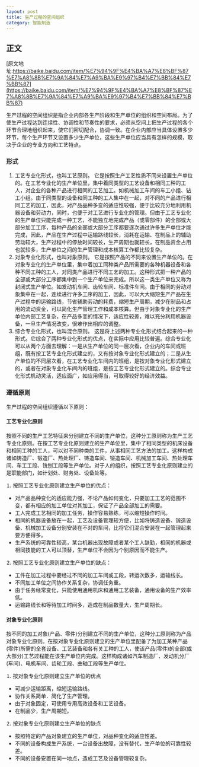 ```yaml
---
layout: post
title: 生产过程的空间组织
category: 智能制造
---
```



## 正文
[原文地址:https://baike.baidu.com/item/%E7%94%9F%E4%BA%A7%E8%BF%87%E7%A8%8B%E7%9A%84%E7%A9%BA%E9%97%B4%E7%BB%84%E7%BB%87](https://baike.baidu.com/item/%E7%94%9F%E4%BA%A7%E8%BF%87%E7%A8%8B%E7%9A%84%E7%A9%BA%E9%97%B4%E7%BB%84%E7%BB%87)

生产过程的空间组织是指企业内部各生产阶段和生产单位的组织和空间布局。为了使生产过程达到连续性、协调性和节奏性的要求，必须从空间上把生产过程的各个环节合理地组织起来，使它们密切配合，协调一致。在企业内部应当具体设置多少环节，每个生产环节又设置多少生产单位，这些生产单位应当具有怎样的规模，取决于企业的专业方向和工艺特点。




### 形式

1. 工艺专业化形式，也叫工艺原则。
它是按照生产工艺性质不同来设置生产单位的。在工艺专业化的生产单位里，集中着同类型的工艺设备和相同工种的工人，对企业的各种产品进行相同的工艺加工。如机械加工车间的车工小组、钻工小组。由于同类型的设备和同工种的工人集中在一起，对不同的产品进行相同工艺的加工，因此，对产品品种多变的适应性较强，便于比较充分地利用机器设备和劳动力，同时，也便于对工艺进行专业化的管理。但由于工艺专业化的生产单位只能完成一种工艺，不能独立地完成产品（或零部件）的全部或大部分加工工序，每种产品的全部或大部分工序都要逐次通过许多生产单位才能完成，因此，产品在生产过程中运输路线较长，消耗在运输、在制品上的辅助劳动较大，生产过程中的停放时间较长，生产周期也就较长，在制品资金占用也就较多，生产单位之间的生产管理和成本核算工作都比较复杂。
2. 对象专业化形式，也叫对象原则。
它是按照产品的不同来设置生产单位的。在对象专业化的生产单位里，集中着加工同种类产品所需要的各种机器设备和各种不同工种的工人，对同类产品进行不同工艺的加工。这种形式把一种产品的全部或大部分工序都集中到一个生产单位来完成。所以这一类生产单位又称为封闭式生产单位。如发动机车间、齿轮车间、标准件车间。由于相同的劳动对象集中在一起，连续进行许多工序的加工，因此，可以大大缩短生产产品在生产过程中的运输路线，节省辅助劳动的耗费，缩短生产周期，减少在制品和占用的流动资金，可以简化生产管理工作和成本核算。但由于对象专业化的生产单位内部工艺复杂，在产品多变的情况下，适应性较差，难以充分利用机器设备，一旦生产情况改变，很难作出相应的调整。
3. 综合专业化形式，也叫混合原则。
这是将上述两种专业化形式结合起来的一种形式。它综合了两种专业化形式的优点，在实际中应用比较普遍。综合专业化可以从两个方面去理解：一是从生产单位的同一层次看，企业内的车间或班组，既有按工艺专业化形式建立的，又有按对象专业化形式建立的；二是从生产单位的不同层次看，在工艺专业化车间内的班组，是按对象专业化形式建立的，或者在对象专业化车间内的班组，是按工艺专业化形式建立的。综合专业化形式机动灵活，适应面广，如应用得当，可取得较好的经济效益。

### 遵循原则

生产过程的空间组织遵循以下原则：
#### 工艺专业化原则
按照不同的生产工艺特征来分别建立不同的生产单位，这种分工原则称为生产工艺专业化原则。在按工艺专业化原则建立的生产单位里，集中了相同类型的机床设备和相同工种的工人，可以对不同种类的工件，从事相同工艺方法的加工。这样构成诸如铸造厂、锻造厂、热处理厂、铸造车间、锻造车间、机械加工车间、热处理车间、车工工段、铣刨工段等生产单位。对于人的组织，按照工艺专业化原则建立的是职能部门，如计划处、财务处、设备处等。

⒈ 按照工艺专业化原则建立生产单位的优点：

* 对产品品种变化的适应能力强，不论产品如何变化，只要加工工艺的范围不变，都有相应的加工单位对其加工，保证了产品全部加工的需要。
* 工人完成工艺相同的加工任务，操作容易熟练，可以缩短操作时间。
* 相同的机器设备放在一起，工艺及设备管理较方便，比如将铸造设备、锻造设备、机械加工设备分别安装在不对的车间，比将它们混合安装在一起管理起来要方便得多。
* 生产系统的可靠性较高，某台机器出现故障或者某个工人缺勤，相同的机器或相同技能的工人可以顶替，生产单位不会因为个别原因而不能生产。

⒉ 按照工艺专业化原则建立生产单位的缺点：

* 工件在加工过程中要经过不同的加工车间或工段，转运次数多，运输线长。
* 不同加工单位之间协作关系复杂，协调任务重。
* 由于任务经常变化，只能使用通用机床和通用工艺装备，通用设备的生产效率低。
* 运输路线长和等待加工时间多，造成在制品数量大，生产周期长。

#### 对象专业化原则
按不同的加工对象(产品、零件)分别建立不同的生产单位，这种分工原则称为产品对象专业化原则。在按对象专业化原则建立的生产单位里配备了为加工某种产品(零件)所需的全套设备、工艺装备和各有关工种的工人，使该产品(零件)的全部(或大部分)工艺过程能在该生产单位内完成。这样构成诸如汽车制造厂、发动机分厂(车间)、电机车间、齿轮工段、曲轴工段等生产单位。

⒈ 按对象专业化原则建立生产单位的优点

* 可减少运输距离，缩短运输路线。
* 协作关系简单．简化了生产管理。
* 由于对象固定，可使用专用高效设备和工艺设备。
* 在制品少，生产周期短。

⒉ 按对象专业化原则建立生产单位的缺点

* 按照特定的产品对象建立的生产单位，对品种变化的适应性差。
* 不同的设备构成生产系统，一台设备出故障，没有替代，生产单位的可靠性较差。
* 不同的设备安置在同一地点，造成工艺及设备管理较复杂。